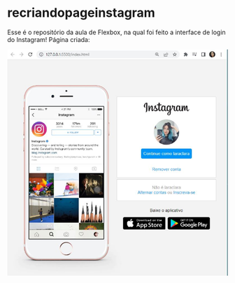 # recriandopageinstagram

Esse é o repositório da aula de Flexbox, na qual foi feito a interface de login do Instagram!
Página criada:

<img src="./img/pagina inicial.JPG" alt="exemplo">
